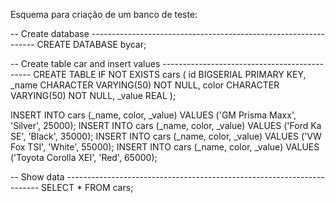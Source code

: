 



Esquema para criação de um banco de teste:

-- Create database ----------------------------------------------------------------
CREATE DATABASE bycar;

-- Create table car and insert values ---------------------------------------------
CREATE TABLE IF NOT EXISTS cars (
    id BIGSERIAL PRIMARY KEY,
    _name CHARACTER VARYING(50) NOT NULL,
    color CHARACTER VARYING(50) NOT NULL,
    _value REAL
);

INSERT INTO cars (_name, color, _value) VALUES ('GM Prisma Maxx', 'Silver', 25000);
INSERT INTO cars (_name, color, _value) VALUES ('Ford Ka SE', 'Black', 35000);
INSERT INTO cars (_name, color, _value) VALUES ('VW Fox TSI', 'White', 55000);
INSERT INTO cars (_name, color, _value) VALUES ('Toyota Corolla XEI', 'Red', 65000);

-- Show data -----------------------------------------------------------------------
SELECT * FROM cars;